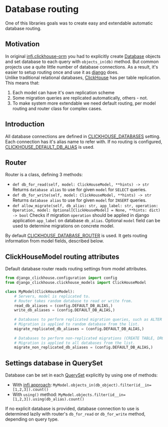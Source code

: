 # Database routing
One of this libraries goals was to create easy and extendable automatic database routing.

## Motivation
In original [infi.clickhouse-orm](https://github.com/Infinidat/infi.clickhouse_orm) 
 you had to explicitly create [Database](https://github.com/Infinidat/infi.clickhouse_orm/blob/develop/docs/models_and_databases.md#inserting-to-the-database) objects
 and set database to each query with `objects_in(db)` method.
 But common projects use a quite little number of database connections.
 As a result, it's easier to setup routing once and use it as [django](https://docs.djangoproject.com/en/2.2/topics/db/multi-db/) does.  
Unlike traditional relational databases, [ClickHouse](https://clickhouse.yandex/docs/en/)
 has per table replication.
 This means that:
 1) Each model can have it's own replication scheme
 2) Some migration queries are replicated automatically, others - not.
 3) To make system more extendable we need default routing, per model routing and router class for complex cases.
 
## Introduction
All database connections are defined in [CLICKHOUSE_DATABASES](configuration.md#clickhouse_databases) setting.
 Each connection has it's alias name to refer with.
 If no routing is configured, [CLICKHOUSE_DEFAULT_DB_ALIAS](configuration.md#clickhouse_default_db_alias) is used.
 
## Router
Router is a class, defining 3 methods:
* `def db_for_read(self, model: ClickHouseModel, **hints) -> str`  
  Returns `database alias` to use for given `model` for `SELECT` queries.
* `def db_for_write(self, model: ClickHouseModel, **hints) -> str`  
  Returns `database alias` to use for given `model` for `INSERT` queries.
* `def allow_migrate(self, db_alias: str, app_label: str, operation: Operation, model: Optional[ClickHouseModel] = None, **hints: dict) -> bool`
  Checks if migration `operation` should be applied in django application `app_label` on database `db_alias`.
  Optional `model` field can be used to determine migrations on concrete model.

By default [CLICKHOUSE_DATABASE_ROUTER](configuration.md#clickhouse_database_router) is used.
 It gets routing information from model fields, described below.  
 
## ClickHouseModel routing attributes
Default database router reads routing settings from model attributes.
```python
from django_clickhouse.configuration import config
from django_clickhouse.clickhouse_models import ClickHouseModel

class MyModel(ClickHouseModel):
    # Servers, model is replicated to. 
    # Router takes random database to read or write from.
    read_db_aliases = (config.DEFAULT_DB_ALIAS,)
    write_db_aliases = (config.DEFAULT_DB_ALIAS,)
    
    # Databases to perform replicated migration queries, such as ALTER TABLE.
    # Migration is applied to random database from the list.
    migrate_replicated_db_aliases = (config.DEFAULT_DB_ALIAS,)
    
    # Databases to perform non-replicated migrations (CREATE TABLE, DROP TABLE).
    # Migration is applied to all databases from the list.
    migrate_non_replicated_db_aliases = (config.DEFAULT_DB_ALIAS,)
 ```

## Settings database in QuerySet
<!--- TODO Add link --->
Database can be set in each [QuerySet]() explicitly by using one of methods:
* With [infi approach](https://github.com/Infinidat/infi.clickhouse_orm/blob/develop/docs/querysets.md#querysets): `MyModel.objects_in(db_object).filter(id__in=[1,2,3]).count()`
* With `using()` method: `MyModel.objects.filter(id__in=[1,2,3]).using(db_alias).count()`

If no explicit database is provided, database connection to use is determined lazily with router's `db_for_read` or `db_for_write`
 method, depending on query type.  